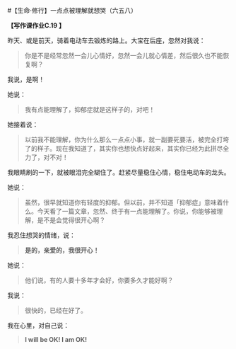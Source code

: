 #【生命⋅修行】一点点被理解就想哭（六五八）

**【写作课作业C.19 】**

昨天、或是前天，骑着电动车去锻炼的路上。大宝在后座，忽然对我说：

> 你是不是经常忽然一会儿心情好，忽然一会儿就心情差，然后很久也不能恢复啊？

我说，是啊！

她说：

> 我有点能理解了，抑郁症就是这样子的，对吧！

她接着说：

> 以前我不能理解，你为什么那么一点点小事，就一副要死要活，被完全打垮了的样子。现在我知道了，其实你也想快点好起来，其实你已经为此拼尽全力了，对不对！

我眼睛刷的一下，就被眼泪完全糊住了。赶紧尽量稳住心情，稳住电动车的龙头。

她说：

> 虽然，很早就知道你有轻度的抑郁。但以前，并不知道「抑郁症」意味着什么。今天看了一篇文章，忽然、终于有一点能理解了。你说，你能够被理解，是不是会觉得很开心啊？

我忍住想哭的情绪，说：

> **是的，亲爱的，我很开心！**

她说：

> 他们说，有的人要十多年才会好，你要多久才能好啊？

我说：

> 很快的，已经在好了。

我在心里，对自己说：

> **I will be OK! I am OK!**

